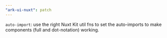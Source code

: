```yaml
---
"ark-ui-nuxt": patch
---
```


`auto-import`: use the right Nuxt Kit util fns to set the auto-imports to make components (full and dot-notation) working.
